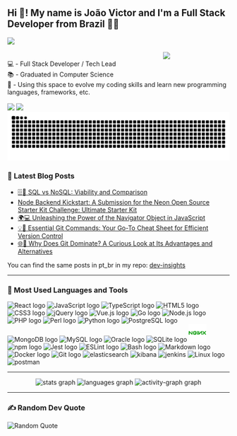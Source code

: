 <h2 align="left">Hi 👋! My name is João Victor and I'm a Full Stack Developer from Brazil 👨‍🚀</h2>

<p align="left">
    <img src="https://visitcount.itsvg.in/api?id=fonteeboa&label=Profile%20Views&color=1&icon=3&pretty=true" />
</p>

<div>
<img align="right" width="30%" src="https://media.giphy.com/media/v1.Y2lkPTc5MGI3NjExdm1wdmRxOGF2ZWd0bWR3ZzBpczFsaTFvemw3MTB5anlnYWVrY2I3dCZlcD12MV9pbnRlcm5hbF9naWZfYnlfaWQmY3Q9Zw/qgQUggAC3Pfv687qPC/giphy.gif"/>
    <div style="display: inline_block"><br>
    💻 - Full Stack Developer / Tech Lead <br>
    📚 - Graduated in Computer Science <br>
    🔧 - Using this space to evolve my coding skills and learn new programming languages, frameworks, etc.
    </div>
    <div style="display: inline_block"><br>
        <a href="https://www.linkedin.com/in/fonteeboa/?locale=en_US" target="_blank"><img src="https://img.shields.io/badge/-LinkedIn-%230077B5?style=for-the-badge&logo=linkedin&logoColor=white" target="_blank"></a>
        <a href="https://dev.to/fonteeboa" target="_blank"><img src="https://img.shields.io/badge/dev.to-0A0A0A?style=for-the-badge&logo=devdotto&logoColor=white" target="_blank"></a>
    </div>
</div>

<img src="https://raw.githubusercontent.com/fonteeboa/fonteeboa/output/snake.svg" alt="Snake animation" />

### 📕  Latest Blog Posts

<!-- BLOG-POST-LIST:START -->
- [🗄️🚀 SQL vs NoSQL: Viability and Comparison](https://dev.to/fonteeboa/sql-vs-nosql-viability-and-comparison-gik)
- [Node Backend Kickstart: A Submission for the Neon Open Source Starter Kit Challenge: Ultimate Starter Kit](https://dev.to/fonteeboa/node-backend-kickstart-a-submission-for-the-neon-open-source-starter-kit-challenge-ultimate-starter-kit-21c9)
- [🌍💻 Unleashing the Power of the Navigator Object in JavaScript](https://dev.to/fonteeboa/unleashing-the-power-of-the-navigator-object-in-javascript-464i)
- [💡📖 Essential Git Commands: Your Go-To Cheat Sheet for Efficient Version Control](https://dev.to/fonteeboa/essential-git-commands-your-go-to-cheat-sheet-for-efficient-version-control-1iel)
- [🌐🌟 Why Does Git Dominate? A Curious Look at Its Advantages and Alternatives](https://dev.to/fonteeboa/why-does-git-dominate-a-curious-look-at-its-advantages-and-alternatives-53hh)
<!-- BLOG-POST-LIST:END -->

You can find the same posts in pt_br in my repo: [dev-insights](https://github.com/fonteeboa/dev-insights)

<hr>

### 🚀 Most Used Languages and Tools

<div align="left" id="languages-tools">
    <img src="https://cdn.jsdelivr.net/gh/devicons/devicon/icons/react/react-original.svg" height="40" alt="React logo" title="React" />
    <img src="https://cdn.jsdelivr.net/gh/devicons/devicon/icons/javascript/javascript-original.svg" height="40" alt="JavaScript logo" title="JavaScript" />
    <img src="https://cdn.jsdelivr.net/gh/devicons/devicon/icons/typescript/typescript-original.svg" height="40" alt="TypeScript logo" title="TypeScript" />
    <img src="https://cdn.jsdelivr.net/gh/devicons/devicon/icons/html5/html5-original.svg" height="40" alt="HTML5 logo" title="HTML5" />
    <img src="https://cdn.jsdelivr.net/gh/devicons/devicon/icons/css3/css3-original.svg" height="40" alt="CSS3 logo" title="CSS3" />
    <img src="https://cdn.jsdelivr.net/gh/devicons/devicon/icons/jquery/jquery-original.svg" height="40" alt="jQuery logo" title="jQuery" />
    <img src="https://cdn.jsdelivr.net/gh/devicons/devicon/icons/vuejs/vuejs-original.svg" height="40" alt="Vue.js logo" title="Vue.js" />
    <img src="https://cdn.jsdelivr.net/gh/devicons/devicon/icons/go/go-original.svg" height="40" alt="Go logo" title="Go" />
    <img src="https://cdn.jsdelivr.net/gh/devicons/devicon/icons/nodejs/nodejs-original.svg" height="40" alt="Node.js logo" title="Node.js" />
    <img src="https://cdn.jsdelivr.net/gh/devicons/devicon/icons/php/php-original.svg" height="40" alt="PHP logo" title="PHP" />
    <img src="https://cdn.jsdelivr.net/gh/devicons/devicon/icons/perl/perl-original.svg" height="40" alt="Perl logo" title="Perl" />
    <img src="https://cdn.jsdelivr.net/gh/devicons/devicon/icons/python/python-original.svg" height="40" alt="Python logo" title="Python" />
    <img src="https://cdn.jsdelivr.net/gh/devicons/devicon/icons/postgresql/postgresql-original.svg" height="40" alt="PostgreSQL logo" title="PostgreSQL" />
    <img src="https://cdn.jsdelivr.net/gh/devicons/devicon/icons/mongodb/mongodb-original.svg" height="40" alt="MongoDB logo" title="MongoDB" />
    <img src="https://cdn.jsdelivr.net/gh/devicons/devicon/icons/mysql/mysql-original.svg" height="40" alt="MySQL logo" title="MySQL" />
    <img src="https://cdn.jsdelivr.net/gh/devicons/devicon/icons/oracle/oracle-original.svg" height="40" alt="Oracle logo" title="Oracle" />
    <img src="https://cdn.jsdelivr.net/gh/devicons/devicon/icons/sqlite/sqlite-original.svg" height="40" alt="SQLite logo" title="SQLite" />
    <img src="https://raw.githubusercontent.com/devicons/devicon/master/icons/nginx/nginx-original.svg" alt="nginx" width="40" height="40" title="nginx" />
    <img src="https://cdn.jsdelivr.net/gh/devicons/devicon/icons/npm/npm-original-wordmark.svg" height="40" alt="npm logo" title="npm" />
    <img src="https://cdn.jsdelivr.net/gh/devicons/devicon/icons/jest/jest-plain.svg" height="40" alt="Jest logo" title="Jest" />
    <img src="https://cdn.jsdelivr.net/gh/devicons/devicon/icons/eslint/eslint-original.svg" height="40" alt="ESLint logo" title="ESLint" />
    <img src="https://cdn.jsdelivr.net/gh/devicons/devicon/icons/bash/bash-original.svg" height="40" alt="Bash logo" title="Bash" />
    <img src="https://cdn.jsdelivr.net/gh/devicons/devicon/icons/markdown/markdown-original.svg" height="40" alt="Markdown logo" title="Markdown" />
    <img src="https://cdn.jsdelivr.net/gh/devicons/devicon/icons/docker/docker-original.svg" height="40" alt="Docker logo" title="Docker" />
    <img src="https://cdn.jsdelivr.net/gh/devicons/devicon/icons/git/git-original.svg" height="40" alt="Git logo" title="Git" />
    <img src="https://www.vectorlogo.zone/logos/elastic/elastic-icon.svg" alt="elasticsearch" width="40" height="40" title="Elasticsearch" />
    <img src="https://www.vectorlogo.zone/logos/elasticco_kibana/elasticco_kibana-icon.svg" alt="kibana" width="40" height="40" title="Kibana" />
    <img src="https://www.vectorlogo.zone/logos/jenkins/jenkins-icon.svg" alt="jenkins" width="40" height="40" title="Jenkins" />
    <img src="https://cdn.jsdelivr.net/gh/devicons/devicon/icons/linux/linux-original.svg" height="40" alt="Linux logo" title="Linux" />
    <img src="https://www.vectorlogo.zone/logos/getpostman/getpostman-icon.svg" alt="postman" width="40" height="40" title="Postman" />
</div>

<hr>

<div align="center">
    <img src="https://github-readme-stats.vercel.app/api?username=fonteeboa&show_icons=true&theme=react&include_all_commits=true&count_private=true&rank_icon=github" height="150" alt="stats graph"  />
    <img src="https://github-readme-stats.vercel.app/api/top-langs?username=fonteeboa&locale=en&hide_title=false&layout=compact&card_width=320&langs_count=5&theme=react&hide_border=false&order=2" height="150" alt="languages graph"  />
    <img src="https://github-readme-activity-graph.vercel.app/graph?username=fonteeboa&radius=16&theme=react&area=true&order=5" height="300" alt="activity-graph graph"  />
</div>

<hr>

### ✍️ Random Dev Quote

<img
src="https://quotes-github-readme.vercel.app/api?type=horizontal&theme=dark" alt="Random Quote">
